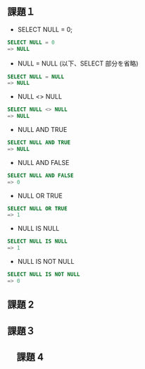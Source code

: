 ## 課題１

- SELECT NULL = 0;

```sql
SELECT NULL = 0
=> NULL
```

- NULL = NULL (以下、SELECT 部分を省略)

```sql
SELECT NULL = NULL
=> NULL
```

- NULL <> NULL

```sql
SELECT NULL <> NULL
=> NULL
```

- NULL AND TRUE

```sql
SELECT NULL AND TRUE
=> NULL
```

- NULL AND FALSE

```sql
SELECT NULL AND FALSE
=> 0
```

- NULL OR TRUE

```sql
SELECT NULL OR TRUE
=> 1
```

- NULL IS NULL

```sql
SELECT NULL IS NULL
=> 1
```

- NULL IS NOT NULL

```sql
SELECT NULL IS NOT NULL
=> 0
```

## 課題 2

## 課題３

## 　課題 4
